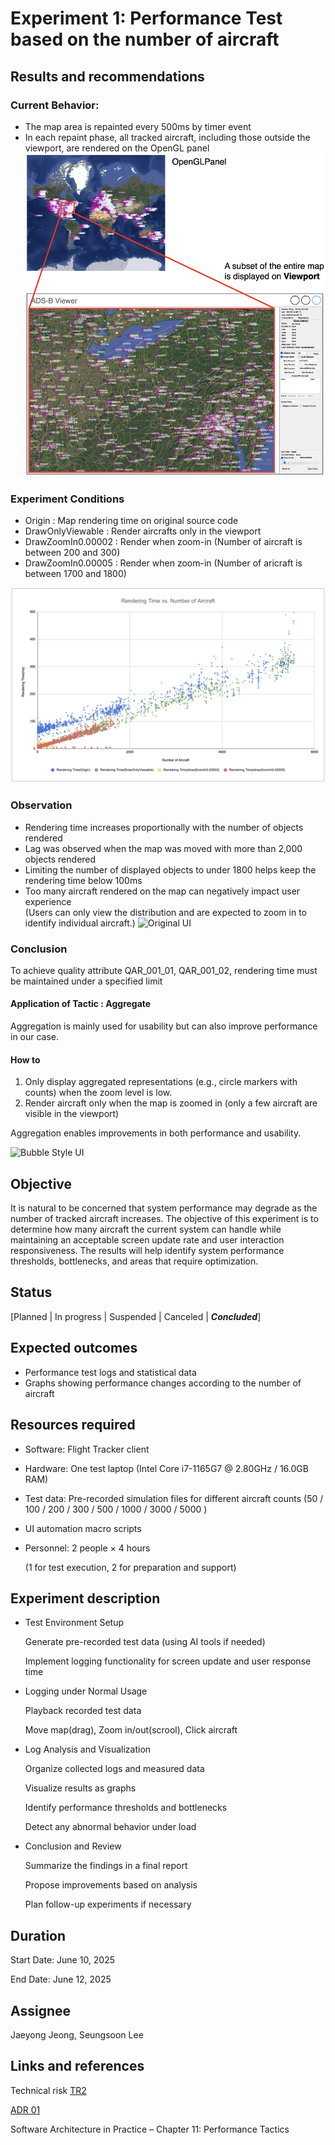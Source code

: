 # Experiment 1: Performance Test based on the number of aircraft 


## Results and recommendations 

### Current Behavior:
- The map area is repainted every 500ms by timer event  
- In each repaint phase, all tracked aircraft, including those outside the viewport, are rendered on the OpenGL panel  
![alt text](../images/DrawingAreaVsViewport.png)


### Experiment Conditions  
- Origin : Map rendering time on original source code  
- DrawOnlyViewable : Render aircrafts only in the viewport  
- DrawZoomIn0.00002 : Render when zoom-in (Number of aircraft is between 200 and 300)  
- DrawZoomIn0.00005 : Render when zoom-in (Number of aricraft is between 1700 and 1800)  

![Rendering Time vs. Number of Aircraft](../images/RenderingTime.png)

### Observation
- Rendering time increases proportionally with the number of objects rendered
- Lag was observed when the map was moved with more than 2,000 objects rendered
- Limiting the number of displayed objects to under 1800 helps keep the rendering time below 100ms  
- Too many aircraft rendered on the map can negatively impact user experience  
  (Users can only view the distribution and are expected to zoom in to identify individual aircraft.)
  ![Original UI](../images/OriginalUI.png)

### Conclusion  
To achieve quality attribute QAR_001_01, QAR_001_02, rendering time must be maintained under a specified limit  

#### Application of Tactic : Aggregate
Aggregation is mainly used for usability but can also improve performance in our case.
#### How to
1. Only display aggregated representations (e.g., circle markers with counts) when the zoom level is low.  
2. Render aircraft only when the map is zoomed in (only a few aircraft are visible in the viewport)  

Aggregation enables improvements in both performance and usability.  

![Bubble Style UI](../images/BubbleStyleUIWithNumber.png)  

  


## Objective 
It is natural to be concerned that system performance may degrade as the number of tracked aircraft increases.
The objective of this experiment is to determine how many aircraft the current system can handle while maintaining an acceptable screen update rate and user interaction responsiveness.
The results will help identify system performance thresholds, bottlenecks, and areas that require optimization.

## Status
[Planned | In progress | Suspended | Canceled | ***Concluded***]

## Expected outcomes
 - Performance test logs and statistical data
 - Graphs showing performance changes according to the number of aircraft


## Resources required
 - Software: Flight Tracker client

 - Hardware: One test laptop (Intel Core i7-1165G7 @ 2.80GHz / 16.0GB RAM)

 - Test data: Pre-recorded simulation files for different aircraft counts
   (50 / 100 / 200 / 300 / 500 / 1000 / 3000 / 5000 )
   
 - UI automation macro scripts

 - Personnel: 2 people × 4 hours
   
   (1 for test execution, 2 for preparation and support)

## Experiment description
- Test Environment Setup

  Generate pre-recorded test data (using AI tools if needed)

  Implement logging functionality for screen update and user response time

- Logging under Normal Usage

  Playback recorded test data

  Move map(drag), Zoom in/out(scrool), Click aircraft

- Log Analysis and Visualization

  Organize collected logs and measured data

  Visualize results as graphs

  Identify performance thresholds and bottlenecks

  Detect any abnormal behavior under load

- Conclusion and Review

  Summarize the findings in a final report
  
  Propose improvements based on analysis
  
  Plan follow-up experiments if necessary

## Duration
Start Date: June 10, 2025

End Date: June 12, 2025



## Assignee

Jaeyong Jeong, Seungsoon Lee



## Links and references

Technical risk [TR2](../architectural-drivers.md#technical-risk-assessment)

[ADR 01](../ADRs/ADR01-viewport-and-aggregation.md) 

Software Architecture in Practice – Chapter 11: Performance Tactics
